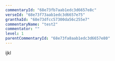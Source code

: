 ```yaml
---
commentaryId: "68e73fb7aab1edc3d6657e8c"
verseId: "68e73f73aab1edc3d6657e75"
granthaId: "68e73dfcc57300da56c255e7"
commentaryName: "test2"
commentator: ""
level: 1
parentCommentaryId: "68e73fa8aab1edc3d6657e80"
---
```


ijkl

